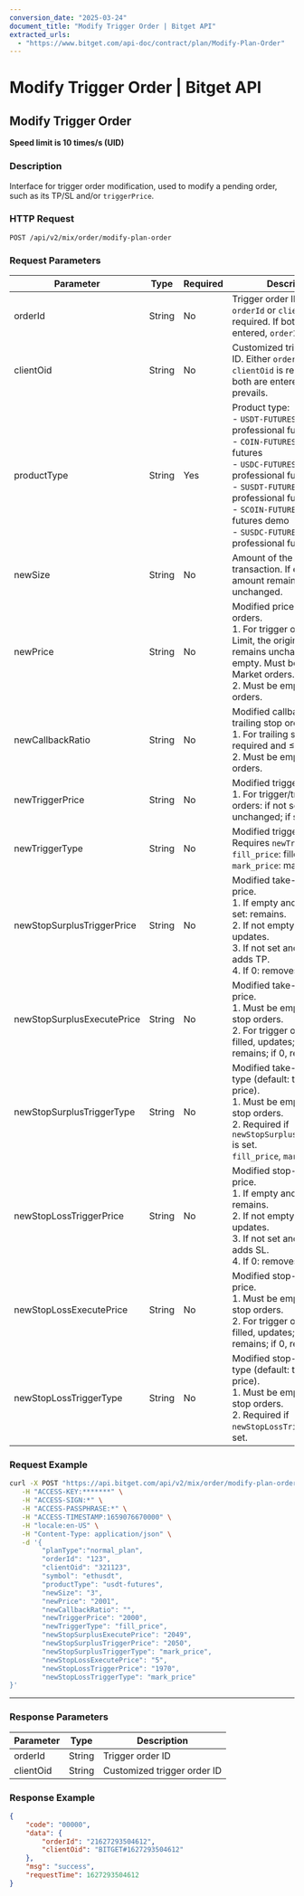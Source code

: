 ```yaml
---
conversion_date: "2025-03-24"
document_title: "Modify Trigger Order | Bitget API"
extracted_urls:
  - "https://www.bitget.com/api-doc/contract/plan/Modify-Plan-Order"
---
```


# Modify Trigger Order | Bitget API

## Modify Trigger Order

**Speed limit is 10 times/s (UID)**

### Description

Interface for trigger order modification, used to modify a pending order, such as its TP/SL and/or `triggerPrice`.

### HTTP Request

`POST /api/v2/mix/order/modify-plan-order`

### Request Parameters

| Parameter                        | Type   | Required | Description |
|----------------------------------|--------|----------|-------------|
| orderId                          | String | No       | Trigger order ID. Either `orderId` or `clientOid` is required. If both are entered, `orderId` prevails. |
| clientOid                        | String | No       | Customized trigger order ID. Either `orderId` or `clientOid` is required. If both are entered, `orderId` prevails. |
| productType                      | String | Yes      | Product type:<br>- `USDT-FUTURES` USDT professional futures<br>- `COIN-FUTURES` Mixed futures<br>- `USDC-FUTURES` USDC professional futures<br>- `SUSDT-FUTURES` USDT professional futures demo<br>- `SCOIN-FUTURES` Mixed futures demo<br>- `SUSDC-FUTURES` USDC professional futures demo |
| newSize                          | String | No       | Amount of the modified transaction. If empty, amount remains unchanged. |
| newPrice                         | String | No       | Modified price for executing orders.<br>1. For trigger orders of type Limit, the original price remains unchanged if empty. Must be empty for Market orders.<br>2. Must be empty for trailing orders. |
| newCallbackRatio                 | String | No       | Modified callback rate (for trailing stop orders only).<br>1. For trailing stop orders, required and ≤10.<br>2. Must be empty for trigger orders. |
| newTriggerPrice                  | String | No       | Modified trigger price.<br>1. For trigger/trailing stop orders: if not set, stays unchanged; if set, updates. |
| newTriggerType                   | String | No       | Modified trigger type.<br>Requires `newTriggerPrice`.<br>`fill_price`: filled price<br>`mark_price`: mark price |
| newStopSurplusTriggerPrice       | String | No       | Modified take-profit trigger price.<br>1. If empty and original TP set: remains.<br>2. If not empty and TP set: updates.<br>3. If not set and TP not set: adds TP.<br>4. If 0: removes TP. |
| newStopSurplusExecutePrice       | String | No       | Modified take-profit strike price.<br>1. Must be empty for trailing stop orders.<br>2. For trigger orders: if filled, updates; if empty, remains; if 0, removes. |
| newStopSurplusTriggerType        | String | No       | Modified take-profit trigger type (default: transaction price).<br>1. Must be empty for trailing stop orders.<br>2. Required if `newStopSurplusTriggerPrice` is set.<br>`fill_price`, `mark_price` |
| newStopLossTriggerPrice          | String | No       | Modified stop-loss trigger price.<br>1. If empty and SL set: remains.<br>2. If not empty and SL set: updates.<br>3. If not set and SL not set: adds SL.<br>4. If 0: removes SL. |
| newStopLossExecutePrice          | String | No       | Modified stop-loss strike price.<br>1. Must be empty for trailing stop orders.<br>2. For trigger orders: if filled, updates; if empty, remains; if 0, removes. |
| newStopLossTriggerType           | String | No       | Modified stop-loss trigger type (default: transaction price).<br>1. Must be empty for trailing stop orders.<br>2. Required if `newStopLossTriggerPrice` is set. |

### Request Example

```bash
curl -X POST "https://api.bitget.com/api/v2/mix/order/modify-plan-order" \
   -H "ACCESS-KEY:*******" \
   -H "ACCESS-SIGN:*" \
   -H "ACCESS-PASSPHRASE:*" \
   -H "ACCESS-TIMESTAMP:1659076670000" \
   -H "locale:en-US" \
   -H "Content-Type: application/json" \
   -d '{
        "planType":"normal_plan",
        "orderId": "123",
        "clientOid": "321123",
        "symbol": "ethusdt",
        "productType": "usdt-futures",
        "newSize": "3",
        "newPrice": "2001",
        "newCallbackRatio": "",
        "newTriggerPrice": "2000",
        "newTriggerType": "fill_price",
        "newStopSurplusExecutePrice": "2049",
        "newStopSurplusTriggerPrice": "2050",
        "newStopSurplusTriggerType": "mark_price",
        "newStopLossExecutePrice": "5",
        "newStopLossTriggerPrice": "1970",
        "newStopLossTriggerType": "mark_price"
}'
```

---

### Response Parameters

| Parameter  | Type   | Description                |
|------------|--------|----------------------------|
| orderId    | String | Trigger order ID           |
| clientOid  | String | Customized trigger order ID|

### Response Example

```json
{
    "code": "00000",
    "data": {
        "orderId": "21627293504612",
        "clientOid": "BITGET#1627293504612"
    },
    "msg": "success",
    "requestTime": 1627293504612
}
```

